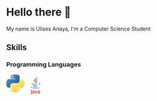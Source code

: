 # Hello there 👋

<!--
**ulisessap/ulisessap** is a ✨ _special_ ✨ repository because its `README.md` (this file) appears on your GitHub profile.

Here are some ideas to get you started:

- 🔭 I’m currently working on ...
- 🌱 I’m currently learning ...
- 👯 I’m looking to collaborate on ...
- 🤔 I’m looking for help with ...
- 💬 Ask me about ...
- 📫 How to reach me: ...
- 😄 Pronouns: ...
- ⚡ Fun fact: ...
-->
My name is Ulises Anaya, I'm a Computer Science Student
## Skills 
### Programming Languages
[<img src="images/python_logo.png" width="50"/>](https://es.wikipedia.org/wiki/Python_(lenguaje_de_programación))
[<img src="images/java_logo.png" width="50"/>](https://es.wikipedia.org/wiki/Java_(lenguaje_de_programaci%C3%B3n))




